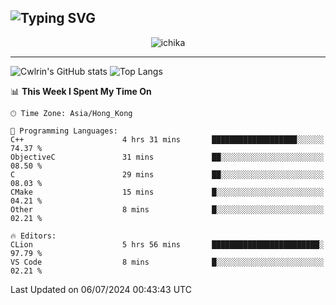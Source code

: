 ![Typing SVG](https://readme-typing-svg.demolab.com?font=Jost&size=24&pause=1000&color=7799EE&vCenter=true&multiline=true&random=false&width=435&height=100&lines=Hi+there;I'm+Sakurakouji+Nanaha;You+can+also+tell+me+Cwlrin%E2%98%86)
---
<p align="center">
  <img src="https://image.cwlrin.wiki/images/2024/06/17/Happy-Birthday2023---.png" alt="ichika" border="0" />
</p>

---
![Cwlrin's GitHub stats](https://github-readme-stats.vercel.app/api?username=cwlrin&show_icons=true&theme=buefy)
![Top Langs](https://github-readme-stats.vercel.app/api/top-langs/?username=cwlrin&layout=compact&hide=html,css)

<!--START_SECTION:waka-->
📊 **This Week I Spent My Time On** 

```text
🕑︎ Time Zone: Asia/Hong_Kong

💬 Programming Languages: 
C++                      4 hrs 31 mins       ███████████████████░░░░░░   74.37 % 
ObjectiveC               31 mins             ██░░░░░░░░░░░░░░░░░░░░░░░   08.50 % 
C                        29 mins             ██░░░░░░░░░░░░░░░░░░░░░░░   08.03 % 
CMake                    15 mins             █░░░░░░░░░░░░░░░░░░░░░░░░   04.21 % 
Other                    8 mins              █░░░░░░░░░░░░░░░░░░░░░░░░   02.21 % 

🔥 Editors: 
CLion                    5 hrs 56 mins       ████████████████████████░   97.79 % 
VS Code                  8 mins              █░░░░░░░░░░░░░░░░░░░░░░░░   02.21 % 
```


 Last Updated on 06/07/2024 00:43:43 UTC
<!--END_SECTION:waka-->
